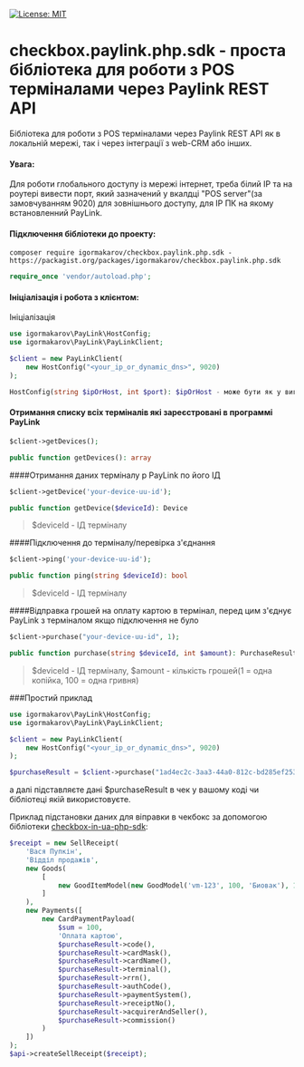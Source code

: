 [![License: MIT](https://img.shields.io/badge/License-MIT-yellow.svg)](https://opensource.org/licenses/MIT)
# checkbox.paylink.php.sdk - проста бібліотека для роботи з POS терміналами через Paylink REST API 

Бібліотека для роботи з POS терміналами через Paylink REST API як в локальній мережі, так і через інтеграції з web-CRM або інших.  


#### Увага:

Для роботи глобального доступу із мережі інтернет, треба білий IP та на роутері вивести порт, який зазначений у вкалдці "POS server"(за замовчуванням 9020) для зовнішнього доступу, для IP ПК на якому встановленний PayLink.

#### Підключення бібліотеки до проекту:
```cli
composer require igormakarov/checkbox.paylink.php.sdk - https://packagist.org/packages/igormakarov/checkbox.paylink.php.sdk
```
```php
require_once 'vendor/autoload.php';
```

#### Ініціалізація і робота з клієнтом:

Ініціалізація

```php
use igormakarov\PayLink\HostConfig;
use igormakarov\PayLink\PayLinkClient;

$client = new PayLinkClient(
    new HostConfig("<your_ip_or_dynamic_dns>", 9020)
);

HostConfig(string $ipOrHost, int $port): $ipOrHost - може бути як у вигляді IP так і доменого імені(DynDNS), наприклад "192.168.1.102" або 'testlink.ddns.net'
```

#### Отримання списку всіх терміналів які зареєстровані в программі PayLink
```php
$сlient->getDevices();

public function getDevices(): array
```

####Отримання даних терміналу p PayLink по його ІД 
```php
$сlient->getDevice('your-device-uu-id');

public function getDevice($deviceId): Device
```
> $deviceId - ІД терміналу


####Підключення до терміналу/перевірка з'єднання
```php
$сlient->ping('your-device-uu-id');

public function ping(string $deviceId): bool
```
> $deviceId - ІД терміналу

####Відправка грошей на оплату картою в термінал, перед цим з'єднує PayLink з терміналом якщо підключення не було 
```php
$сlient->purchase("your-device-uu-id", 1);

public function purchase(string $deviceId, int $amount): PurchaseResult
```
> $deviceId - ІД терміналу,
> $amount - кількість грошей(1 = одна копійка, 100 = одна гривня) 


###Простий приклад

```php
use igormakarov\PayLink\HostConfig;
use igormakarov\PayLink\PayLinkClient;

$client = new PayLinkClient(
    new HostConfig("<your_ip_or_dynamic_dns>", 9020)
);

$purchaseResult = $client->purchase("1ad4ec2c-3aa3-44a0-812c-bd285ef253f0", 1);
```
а далі підставляєте дані $purchaseResult в чек у вашому коді чи бібліотеці якій використовуєте.

Приклад підстановки даних для віправки в чекбокс за допомогою бібліотеки [checkbox-in-ua-php-sdk](https://github.com/igorbunov/checkbox-in-ua-php-sdk):
```php
$receipt = new SellReceipt(
    'Вася Пупкін',
    'Відділ продажів', 
    new Goods(
        [
            new GoodItemModel(new GoodModel('vm-123', 100, 'Биовак'), 1000)
        ]
    ),
    new Payments([
        new CardPaymentPayload(
            $sum = 100,
            'Оплата картою',
            $purchaseResult->code(),
            $purchaseResult->cardMask(),
            $purchaseResult->cardName(),
            $purchaseResult->terminal(),
            $purchaseResult->rrn(),
            $purchaseResult->authCode(),
            $purchaseResult->paymentSystem(),
            $purchaseResult->receiptNo(),
            $purchaseResult->acquirerAndSeller(),
            $purchaseResult->commission()
        )
    ])
);
$api->createSellReceipt($receipt);
```